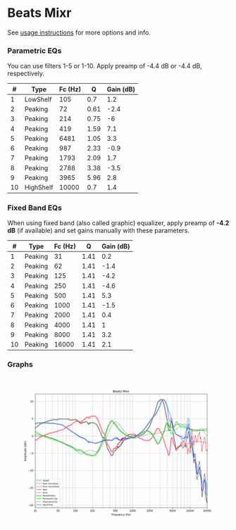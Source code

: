 # Beats Mixr
See [usage instructions](https://github.com/jaakkopasanen/AutoEq#usage) for more options and info.

### Parametric EQs
You can use filters 1-5 or 1-10. Apply preamp of -4.4 dB or -4.4 dB, respectively.

|   # | Type      |   Fc (Hz) |    Q |   Gain (dB) |
|-----|-----------|-----------|------|-------------|
|   1 | LowShelf  |       105 | 0.7  |         1.2 |
|   2 | Peaking   |        72 | 0.61 |        -2.4 |
|   3 | Peaking   |       214 | 0.75 |        -6   |
|   4 | Peaking   |       419 | 1.59 |         7.1 |
|   5 | Peaking   |      6481 | 1.05 |         3.3 |
|   6 | Peaking   |       987 | 2.33 |        -0.9 |
|   7 | Peaking   |      1793 | 2.09 |         1.7 |
|   8 | Peaking   |      2788 | 3.38 |        -3.5 |
|   9 | Peaking   |      3965 | 5.96 |         2.8 |
|  10 | HighShelf |     10000 | 0.7  |         1.4 |

### Fixed Band EQs
When using fixed band (also called graphic) equalizer, apply preamp of **-4.2 dB** (if available) and set gains manually with these parameters.

|   # | Type    |   Fc (Hz) |    Q |   Gain (dB) |
|-----|---------|-----------|------|-------------|
|   1 | Peaking |        31 | 1.41 |         0.2 |
|   2 | Peaking |        62 | 1.41 |        -1.4 |
|   3 | Peaking |       125 | 1.41 |        -4.2 |
|   4 | Peaking |       250 | 1.41 |        -4.6 |
|   5 | Peaking |       500 | 1.41 |         5.3 |
|   6 | Peaking |      1000 | 1.41 |        -1.5 |
|   7 | Peaking |      2000 | 1.41 |         0.4 |
|   8 | Peaking |      4000 | 1.41 |         1   |
|   9 | Peaking |      8000 | 1.41 |         3.2 |
|  10 | Peaking |     16000 | 1.41 |         2.1 |

### Graphs
![](./Beats%20Mixr.png)
